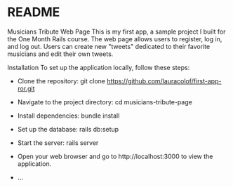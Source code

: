 # README

Musicians Tribute Web Page
This is my first app, a sample project I built for the One Month Rails course. The web page allows users to register, log in, and log out. Users can create new "tweets" dedicated to their favorite musicians and edit their own tweets.

Installation
To set up the application locally, follow these steps:

* Clone the repository: git clone https://github.com/lauracolof/first-app-ror.git
* Navigate to the project directory: cd musicians-tribute-page
* Install dependencies: bundle install
* Set up the database: rails db:setup
* Start the server: rails server
* Open your web browser and go to http://localhost:3000 to view the application.

* ...

